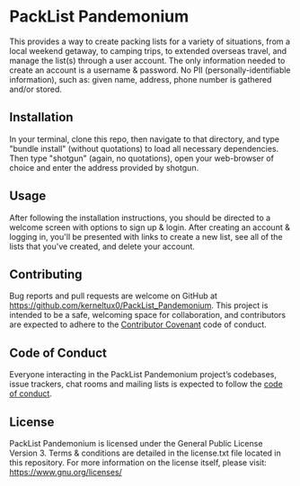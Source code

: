 # PackList Pandemonium

This provides a way to create packing lists for a variety of situations, from a local weekend getaway, to camping trips, to extended overseas travel, and manage the list(s) through a user account.  The only information needed to create an account is a username & password.  No PII (personally-identifiable information), such as: given name, address, phone number is gathered and/or stored.

## Installation

In your terminal, clone this repo, then navigate to that directory, and type "bundle install" (without quotations) to load all necessary dependencies.  Then type "shotgun" (again, no quotations), open your web-browser of choice and enter the address provided by shotgun.

## Usage

After following the installation instructions, you should be directed to a welcome screen with options to sign up & login.  After creating an account & logging in, you'll be presented with links to create a new list, see all of the lists that you've created, and delete your account.

## Contributing

Bug reports and pull requests are welcome on GitHub at https://github.com/kerneltux0/PackList_Pandemonium. This project is intended to be a safe, welcoming space for collaboration, and contributors are expected to adhere to the [Contributor Covenant](http://contributor-covenant.org) code of conduct.

## Code of Conduct

Everyone interacting in the PackList Pandemonium project’s codebases, issue trackers, chat rooms and mailing lists is expected to follow the [code of conduct](https://github.com/kerneltux0/PackList_Pandemonium/blob/master/CODE_OF_CONDUCT.md).

## License

PackList Pandemonium is licensed under the General Public License Version 3.  Terms & conditions are detailed in the license.txt file located in this repository.  For more information on the license itself, please visit: https://www.gnu.org/licenses/